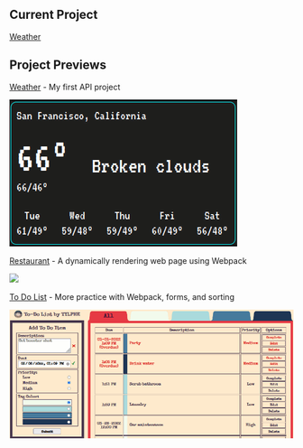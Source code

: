## Current Project
[Weather](https://github.com/TYLPHE/weather)

## Project Previews
[Weather](https://github.com/TYLPHE/weather) - My first API project

![](https://github.com/TYLPHE/TYLPHE/blob/main/readmeAssets/weather.gif)

[Restaurant](https://github.com/TYLPHE/restaurant) - A dynamically rendering web page using Webpack
 
![](https://github.com/TYLPHE/TYLPHE/blob/main/readmeAssets/restaurant.gif)

[To Do List](https://github.com/TYLPHE/to-do-list) - More practice with Webpack, forms, and sorting
 
![](https://github.com/TYLPHE/TYLPHE/blob/main/readmeAssets/toDoList.gif)

